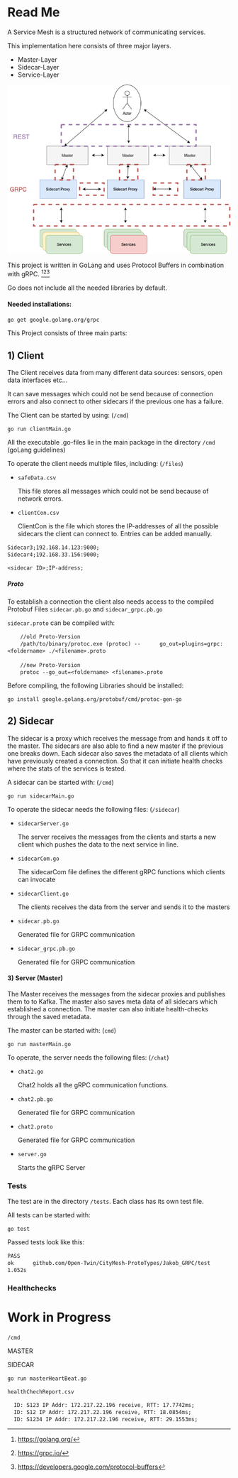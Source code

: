 # Read Me

A Service Mesh is a structured network of communicating services.

This implementation here consists of three major layers.

* Master-Layer
* Sidecar-Layer
* Service-Layer

![](img/archi.png)

This project is written in GoLang and uses Protocol Buffers in combination with gRPC. [^1][^2][^3]

Go does not include all the needed libraries by default.

#### Needed installations:

```
go get google.golang.org/grpc
```

This Project consists of three main parts:

## 1) Client

The Client receives data from many different data sources: sensors, open data interfaces etc...

It can save messages which could not be send because of connection errors and also connect to other sidecars if the previous one has a failure.

The Client can be started by using: (```/cmd```)

```
go run clientMain.go
```

All the executable .go-files lie in the main package in the directory ```/cmd``` (goLang guidelines)

To operate the client needs multiple files, including: (```/files```)

* ```safeData.csv```

  This file stores all messages which could not be send because of network errors.

* ```clientCon.csv```

  ClientCon is the file which stores the IP-addresses of all the possible sidecars the client can connect to. Entries can be added manually.

```
Sidecar3;192.168.14.123:9000;
Sidecar4;192.168.33.156:9000;
```

```
<sidecar ID>;IP-address;
```

##### Proto

To establish a connection the client also needs access to the compiled Protobuf Files ```sidecar.pb.go``` and ```sidecar_grpc.pb.go```

```sidecar.proto``` can be compiled with:

```
 	//old Proto-Version
    /path/to/binary/protoc.exe (protoc) --		go_out=plugins=grpc:<foldername> ./<filename>.proto
    
    //new Proto-Version
    protoc --go_out=<foldername> <filename>.proto
```

Before compiling, the following Libraries should be installed:

```
go install google.golang.org/protobuf/cmd/protoc-gen-go
```

## 2) Sidecar

The sidecar is a proxy which receives the message from and hands it off to the master. The sidecars are also able to find a new master if the previous one breaks down. Each sidecar also saves the metadata of all clients which have previously created a connection. So that it can initiate health checks where the stats of the services is tested.

A sidecar can be started with: (```/cmd```)

```
go run sidecarMain.go
```

To operate the sidecar needs the following files: (```/sidecar```)

* ```sidecarServer.go```

  The server receives the messages from the clients and starts a new client which pushes the data to the next service in line.

* ```sidecarCom.go```

  The sidecarCom file defines the different gRPC functions which clients can invocate

* ```sidecarClient.go```

  The clients receives the data from the server and sends it to the masters

* ```sidecar.pb.go```

  Generated file for GRPC communication

* ```sidecar_grpc.pb.go```

  Generated file for GRPC communication

#### 3) Server (Master)

The Master receives the messages from the sidecar proxies and publishes them to to Kafka. The master also saves meta data of all sidecars which established a connection. The master can also initiate health-checks through the saved metadata.

The master can be started with: (```cmd```)

```
go run masterMain.go
```

To operate, the server needs the following files: (```/chat```)

* ```chat2.go```

  Chat2 holds all the gRPC communication functions.

* ```chat2.pb.go```

  Generated file for GRPC communication

* ```chat2.proto```

  Generated file for GRPC communication

* ```server.go```

  Starts the gRPC Server

### Tests

The test are in the directory ```/tests```. Each class has its own test file.

All tests can be started with:

```
go test
```

Passed tests look like this:

```
PASS
ok      github.com/Open-Twin/CityMesh-ProtoTypes/Jakob_GRPC/test        1.052s
```

### Healthchecks



# Work in Progress

```/cmd```

MASTER

SIDECAR



```
go run masterHeartBeat.go
```



```
healthChechReport.csv
```



```
  ID: S123 IP Addr: 172.217.22.196 receive, RTT: 17.7742ms;
  ID: S12 IP Addr: 172.217.22.196 receive, RTT: 18.0854ms; 
  ID: S1234 IP Addr: 172.217.22.196 receive, RTT: 29.1553ms; 
```





[^1]: https://golang.org/
[^2]: https://grpc.io/
[^3]: https://developers.google.com/protocol-buffers

